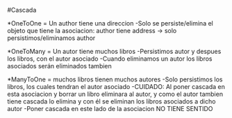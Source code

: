 #Cascada

*OneToOne = Un author tiene una direccion
            -Solo se persiste/elimina el objeto que tiene la asociacion: 
                        author tiene address -> solo persistimos/eliminamos author

*OneToMany = Un autor tiene muchos libros
            -Persistimos autor y despues los libros, con el autor asociado
            -Cuando eliminamos un autor los libros asociados serán eliminados tambien

*ManyToOne = muchos libros tienen muchos autores
            -Solo persistimos los libros, los cuales tendran el autor asociado
            -CUIDADO: Al poner cascada en esta asociacion y borrar un libro eliminara al autor, y como el autor
                        tambien tiene cascada lo elimina y con él se eliminan los libros asociados a dicho autor
            -Poner cascada en este lado de la asociacion NO TIENE SENTIDO




